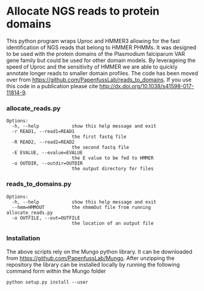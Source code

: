 # Allocate NGS reads to protein domains
This python program wraps Uproc and HMMER3 allowing for the fast identification of NGS reads that belong to HMMER PHMMs. It was designed to be used with the protein domains of the Plasmodium falciparum VAR gene family but could be used for other domain models. By leverageing the speed of Uproc and the sensitivity of HMMER we are able to quickly annotate longer reads to smaller domain profiles. The code has been moved over from https://github.com/PapenfussLab/reads_to_domains. If you use this code in a publication please cite http://dx.doi.org/10.1038/s41598-017-11814-9.


### allocate_reads.py
```
Options:
  -h, --help            show this help message and exit
  -r READ1, --read1=READ1
                        the first fastq file
  -R READ2, --read2=READ2
                        the second fastq file
  -E EVALUE, --evalue=EVALUE
                        the E value to be fed to HMMER
  -o OUTDIR, --outdir=OUTDIR
                        the output directory for files
```

### reads_to_domains.py
```
Options:
  -h, --help            show this help message and exit
  --hmm=HMMOUT          the nhmmOut file from running allocate_reads.py
  -o OUTFILE, --out=OUTFILE
                        the location of an output file
```

### Installation

The above scripts rely on the Mungo python library. It can be downloaded from https://github.com/PapenfussLab/Mungo.
After unzipping the repository the library can be installed locally by running the following command form within the Mungo folder

```
python setup.py install --user
```
